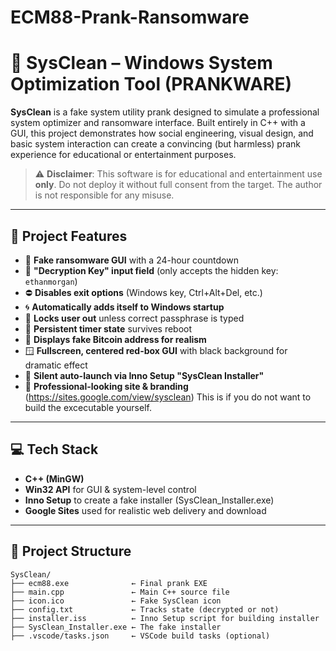 # ECM88-Prank-Ransomware
# 🧼 SysClean – Windows System Optimization Tool (PRANKWARE)

**SysClean** is a fake system utility prank designed to simulate a professional system optimizer and ransomware interface. Built entirely in C++ with a GUI, this project demonstrates how social engineering, visual design, and basic system interaction can create a convincing (but harmless) prank experience for educational or entertainment purposes.

> ⚠️ **Disclaimer**: This software is for educational and entertainment use **only**. Do not deploy it without full consent from the target. The author is not responsible for any misuse.

---

## 🎯 Project Features

- 🔐 **Fake ransomware GUI** with a 24-hour countdown
- 🧠 **"Decryption Key" input field** (only accepts the hidden key: `ethanmorgan`)
- ⛔ **Disables exit options** (Windows key, Ctrl+Alt+Del, etc.)
- 🌀 **Automatically adds itself to Windows startup**
- 🧍 **Locks user out** unless correct passphrase is typed
- 💾 **Persistent timer state** survives reboot
- 💸 **Displays fake Bitcoin address for realism**
- 🪟 **Fullscreen, centered red-box GUI** with black background for dramatic effect
- 🧩 **Silent auto-launch via Inno Setup "SysClean Installer"**
- 🎨 **Professional-looking site & branding** (https://sites.google.com/view/sysclean) This is if you do not want to build the excecutable yourself.

---

## 💻 Tech Stack

- **C++ (MinGW)**
- **Win32 API** for GUI & system-level control
- **Inno Setup** to create a fake installer (SysClean_Installer.exe)
- **Google Sites** used for realistic web delivery and download

---

## 📁 Project Structure

```plaintext
SysClean/
├── ecm88.exe              ← Final prank EXE
├── main.cpp               ← Main C++ source file
├── icon.ico               ← Fake SysClean icon
├── config.txt             ← Tracks state (decrypted or not)
├── installer.iss          ← Inno Setup script for building installer
├── SysClean_Installer.exe ← The fake installer
├── .vscode/tasks.json     ← VSCode build tasks (optional)

